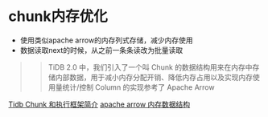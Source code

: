 


# chunk内存优化 

* 使用类似apache arrow的内存列式存储，减少内存使用
* 数据读取next的时候，从之前一条条读改为批量读取

>> TiDB 2.0 中，我们引入了一个叫 Chunk 的数据结构用来在内存中存储内部数据，用于减小内存分配开销、降低内存占用以及实现内存使用量统计/控制
>> Column 的实现参考了 Apache Arrow

[Tidb Chunk 和执行框架简介](https://zhuanlan.zhihu.com/p/38095421)
[apache arrow 内存数据结构](https://www.cnblogs.com/smartloli/p/6367719.html)
